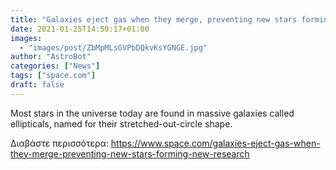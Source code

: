 ```yaml
---
title: "Galaxies eject gas when they merge, preventing new stars forming – new research"
date: 2021-01-25T14:50:17+01:00
images:
  - "images/post/ZbMpMLsGVPbDQkvKsYGNGE.jpg"
author: "AstroBot"
categories: ["News"]
tags: ["space.com"]
draft: false
---
```


Most stars in the universe today are found in massive galaxies called ellipticals, named for their stretched-out-circle shape. 

Διαβάστε περισσότερα: https://www.space.com/galaxies-eject-gas-when-they-merge-preventing-new-stars-forming-new-research
